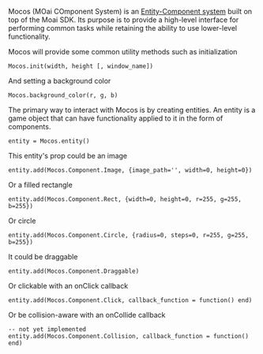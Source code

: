 Mocos (MOai COmponent System) is an [Entity-Component system](http://www.gamasutra.com/blogs/MeganFox/20101208/6590/Game_Engines_101_The_EntityComponent_Model.php) built on top of the Moai SDK. Its purpose is to provide a high-level interface for performing common tasks while retaining the ability to use lower-level functionality.

Mocos will provide some common utility methods such as initialization

    Mocos.init(width, height [, window_name])

And setting a background color

    Mocos.background_color(r, g, b)

The primary way to interact with Mocos is by creating entities. An entity is a game
object that can have functionality applied to it in the form of components.

    entity = Mocos.entity()

This entity's prop could be an image

    entity.add(Mocos.Component.Image, {image_path='', width=0, height=0})

Or a filled rectangle

    entity.add(Mocos.Component.Rect, {width=0, height=0, r=255, g=255, b=255})

Or circle

    entity.add(Mocos.Component.Circle, {radius=0, steps=0, r=255, g=255, b=255})

It could be draggable

    entity.add(Mocos.Component.Draggable)

Or clickable with an onClick callback

    entity.add(Mocos.Component.Click, callback_function = function() end)

Or be collision-aware with an onCollide callback

    -- not yet implemented
    entity.add(Mocos.Component.Collision, callback_function = function() end)